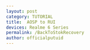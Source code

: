 ```yaml
---
layout: post
category: TUTORIAL
title:  AOSP to RUI
devices: Realme 6 Series
permalink: /BackToStokRecovery
author: officialputuid
---
```


